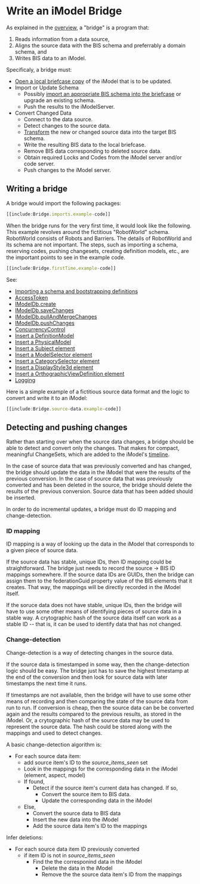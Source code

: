 # Write an iModel Bridge

As explained in the [overview](../learning/imodel-bridges.md), a "bridge" is a program that:
1. Reads information from a data source,
2. Aligns the source data with the BIS schema and preferrably a domain schema, and
3. Writes BIS data to an iModel.

Specificaly, a bridge must:
* [Open a local briefcase copy](./backend/IModelDb.md) of the iModel that is to be updated.
* Import or Update Schema
  * Possibly [import an appropriate BIS schema into the briefcase](./backend/SchemasAndElementsInTypeScript.md#importing-the-schema)  or upgrade an existing schema.
  * Push the results to the iModelServer.
* Convert Changed Data
  * Connect to the data source.
  * Detect changes to the source data.
  * [Transform](../learning/imodel-bridges.md#data-alignment) the new or changed source data into the target BIS schema.
  * Write the resulting BIS data to the local briefcase.
  * Remove BIS data corresponding to deleted source data.
  * Obtain required Locks and Codes from the iModel server and/or code server.
  * Push changes to the iModel server.

## Writing a bridge

A bridge would import the following packages:

``` ts
[[include:Bridge.imports.example-code]]
```

When the bridge runs for the very first time, it would look like the following. This example revolves around the fictitious "RobotWorld" schema. RobotWorld consists of Robots and Barriers. The details of RobotWorld and its schema are not important. The steps, such as importing a schema, reserving codes, pushing changesets, creating definition models, etc., are the important points to see in the example code.

``` ts
[[include:Bridge.firstTime.example-code]]
```

See:
* [Importing a schema and bootstrapping definitions](./backend/SchemasAndElementsInTypeScript.md#importing-the-schema)
* [AccessToken](./common/AccessToken.md)
* [IModelDb.create]($backend)
* [IModelDb.saveChanges]($backend)
* [IModelDb.pullAndMergeChanges]($backend)
* [IModelDb.pushChanges]($backend)
* [ConcurrencyControl](./backend/ConcurrencyControl.md)
* [Insert a DefinitionModel](./backend/CreateModels.md#DefinitionModel)
* [Insert a PhysicalModel](./backend/CreateModels.md#PhysicalModel)
* [Insert a Subject element](./backend/CreateElements.md#Subject)
* [Insert a ModelSelector element](./backend/CreateElements.md#ModelSelector)
* [Insert a CategorySelector element](./backend/CreateElements.md#CategorySelector)
* [Insert a DisplayStyle3d element](./backend/CreateElements.md#DisplayStyle3d)
* [Insert a OrthographicViewDefinition element](./backend/CreateElements.md#OrthographicViewDefinition)
* [Logging](./common/Logging.md)

Here is a simple example of a fictitious source data format and the logic to convert and write it to an iModel:

``` ts
[[include:Bridge.source-data.example-code]]
```

## Detecting and pushing changes

Rather than starting over when the source data changes, a bridge should be able to detect and convert only the changes. That makes for compact, meaningful ChangeSets, which are added to the iModel's
[timeline](../learning/IModelHub.md#the-timeline-of-changes-to-an-imodel).

In the case of source data that was previously converted and has changed, the bridge should update the data in the iModel that were the results of the previous conversion. In the case of source data that was previously converted and has been deleted in the source, the bridge should delete the results of the previous conversion. Source data that has been added should be inserted.

In order to do incremental updates, a bridge must do ID mapping and change-detection.

### ID mapping

ID mapping is a way of looking up the data in the iModel that corresponds to a given piece of source data.

If the source data has stable, unique IDs, then ID mapping could be straightforward. The bridge just needs to record the source -> BIS ID mappings somewhere. If the source data IDs are GUIDs, then the bridge can assign them to the federationGuid property value of the BIS elements that it creates. That way, the mappings will be directly recorded in the iModel itself.

If the soruce data does not have stable, unique IDs, then the bridge will have to use some other means of identifying pieces of source data in a stable way. A crytographic hash of the source data itself can work as a stable ID -- that is, it can be used to identify data that has not changed.


### Change-detection

Change-detection is a way of detecting changes in the source data.

If the source data is timestamped in some way, then the change-detection logic should be easy. The bridge just has to save the highest timestamp at the end of the conversion and then look for source data with later timestamps the next time it runs.

If timestamps are not available, then the bridge will have to use some other means of recording and then comparing the state of the source data from run to run. If conversion is cheap, then the source data can be be converted again and the results compared to the previous results, as stored in the iModel. Or, a crytographic hash of the source data may be used to represent the source data. The hash could be stored along with the mappings and used to detect changes.

A basic change-detection algorithm is:
* For each source data item:
  * add source item's ID to the *source_items_seen* set
  * Look in the mappings for the corresponding data in the iModel (element, aspect, model)
  * If found,
    * Detect if the source item's current data has changed. If so,
      * Convert the source item to BIS data.
      * Update the corresponding data in the iModel
  * Else,
    * Convert the source data to BIS data
    * Insert the new data into the iModel
    * Add the source data item's ID to the mappings

Infer deletions:
* For each source data item ID previously converted
  * if item ID is not in *source_items_seen*
    * Find the the corresponind data in the iModel
      * Delete the data in the iModel
      * Remove the the source data item's ID from the mappings
